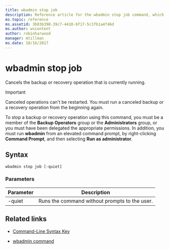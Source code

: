 ```yaml
---
title: wbadmin stop job
description: Reference article for the wbadmin stop job command, which cancels the backup or recovery operation that is currently running.
ms.topic: reference
ms.assetid: 3b83b398-39c7-4410-bf17-5c1fb1a4f46d
ms.author: wscontent
author: robinharwood
manager: mtillman
ms.date: 10/16/2017
---
```


# wbadmin stop job

Cancels the backup or recovery operation that is currently running.

> [!IMPORTANT]
> Canceled operations can't be restarted. You must run a canceled backup or a recovery operation from the beginning again.

To stop a backup or recovery operation using this command, you must be a member of the **Backup Operators** group or the **Administrators** group, or you must have been delegated the appropriate permissions. In addition, you must run **wbadmin** from an elevated command prompt, by right-clicking **Command Prompt**, and then selecting **Run as administrator**.

## Syntax

```
wbadmin stop job [-quiet]
```

### Parameters

| Parameter | Description |
|--|--|
| -quiet | Runs the command without prompts to the user. |

## Related links

- [Command-Line Syntax Key](command-line-syntax-key.md)

- [wbadmin command](wbadmin.md)
